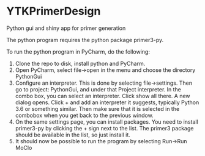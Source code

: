 # YTKPrimerDesign
Python gui and shiny app for primer generation

The python program requires the python package primer3-py.

To run the python program in PyCharm, do the following:

1. Clone the repo to disk, install python and PyCharm.
2. Open PyCharm, select file->open in the menu and choose the directory PythonGui
3. Configure an interpreter. This is done by selecting file->settings. Then go to
   project: PythonGui, and under that Project interpreter. In the combo box, you
   can select an interpreter. Click show all there. A new dialog opens. Click + and 
   add an interpreter it suggests, typically Python 3.6 or something similar. Then
   make sure that it is selected in the combobox when you get back to the previous
   window.
4. On the same settings page, you can install packages. You need to install primer3-py
   by clicking the + sign next to the list. The primer3 package should be available 
   in the list, so just install it.
5. It should now be possible to run the program by selecting Run->Run MoClo
